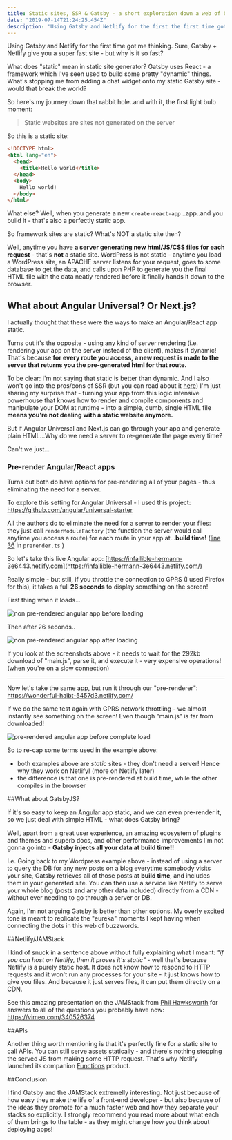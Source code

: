 ```yaml
---
title: Static sites, SSR & Gatsby - a short exploration down a web of buzzwords
date: "2019-07-14T21:24:25.454Z"
description: 'Using Gatsby and Netlify for the first the first time got me thinking. Sure, Gatsby + Netlify give you a super fast site - but why is it so fast? What does "static" mean in static site generator? What is a server side rendered app, and is that static?'
---
```


Using Gatsby and Netlify for the first time got me thinking. Sure, Gatsby + Netlify give you a super fast site - but why is it so fast?

What does "static" mean in static site generator? Gatsby uses React - a framework which I've seen used to build some pretty "dynamic" things. What's stopping me from adding a chat widget onto my static Gatsby site - would that break the world?

So here's my journey down that rabbit hole..and with it, the first light bulb moment:

> Static websites are sites not generated on the server

So this is a static site:

```html
<!DOCTYPE html>
<html lang="en">
  <head>
    <title>Hello world</title>
  </head>
  <body>
    Hello world!
  </body>
</html>
```

What else? Well, when you generate a new `create-react-app` ..app..and you build it - that's also a perfectly static app.

So framework sites are static? What's NOT a static site then?

Well, anytime you have **a server generating new html/JS/CSS files for each request** - that's **not** a static site. WordPress is not static - anytime you load a WordPress site, an APACHE server listens for your request, goes to some database to get the data, and calls upon PHP to generate you the final HTML file with the data neatly rendered before it finally hands it down to the browser.

## What about Angular Universal? Or Next.js?

I actually thought that these were the ways to make an Angular/React app static. 

Turns out it's the opposite - using any kind of server rendering (i.e. rendering your app on the server instead of the client), makes it dynamic! That's because **for every route you access, a new request is made to the server that returns you the pre-generated html for that route.**

To be clear: I'm not saying that static is better than dynamic. And I also won't go into the pros/cons of SSR (but you can read about it [here](https://dev.to/stereobooster/server-side-rendering-or-ssr-what-is-it-for-and-when-to-use-it-2cpg)) I'm just sharing my surprise that - turning your app from this logic intensive powerhouse that knows how to render and compile components and manipulate your DOM at runtime - into a simple, dumb, single HTML file **means you're not dealing with a static website anymore.**

But if Angular Universal and Next.js can go through your app and generate plain HTML...Why do we need a server to re-generate the page every time? 

Can't we just...

### Pre-render Angular/React apps

Turns out both do have options for pre-rendering all of your pages - thus eliminating the need for a server.

To explore this setting for Angular Universal - I used this project: https://github.com/angular/universal-starter

All the authors do to eliminate the need for a server to render your files: they just call `renderModuleFactory` (the function the server would call anytime you access a route) for each route in your app at...**build time!** ([line 36](https://github.com/angular/universal-starter/blob/master/prerender.ts#L36) in `prerender.ts` )

So let's take this live Angular app: [https://infallible-hermann-3e6443.netlify.com](https://infallible-hermann-3e6443.netlify.com/)

Really simple - but still, if you throttle the connection to GPRS (I used Firefox for this), it takes a full **26 seconds** to display something on the screen!

First thing when it loads...

![non pre-rendered angular app before loading](./normal-before.png)

Then after 26 seconds..

![non pre-rendered angular app after loading](./normal-after.png)

If you look at the screenshots above - it needs to wait for the 292kb download of "main.js", parse it, and execute it - very expensive operations! (when you're on a slow connection)

---

Now let's take the same app, but run it through our "pre-renderer": https://wonderful-haibt-5457d3.netlify.com/

If we do the same test again with GPRS network throttling - we almost instantly see something on the screen! Even though "main.js" is far from downloaded!

![pre-rendered angular app before complete load](./prerendered.png)

So to re-cap some terms used in the example above:

- both examples above are *static* sites - they don't need a server! Hence why they work on Netlify! (more on Netlify later)
- the difference is that one is pre-rendered at build time, while the other compiles in the browser

##What about GatsbyJS?

If it's so easy to keep an Angular app static, and we can even pre-render it, so we just deal with simple HTML - what does Gatsby bring?

Well, apart from a great user experience, an amazing ecosystem of plugins and themes and superb docs, and other performance improvements I'm not gonna go into - **Gatsby injects all your data at build time!!** 

I.e. Going back to my Wordpress example above - instead of using a server to query the DB for any new posts on a blog everytime somebody visits your site, Gatsby retrieves all of those posts at **build time**, and includes them in your generated site. You can then use a service like Netlify to serve your whole blog (posts and any other data included) directly from a CDN - without ever needing to go through a server or DB.

Again, I'm not arguing Gatsby is better than other options. My overly excited tone is meant to replicate the "eureka" moments I kept having when connecting the dots in this web of buzzwords.

##Netlify/JAMStack

I kind of snuck in a sentence above without fully explaining what I meant: *"if you can host on Netlify, then it proves it's static"* - well that's because Netlify is a purely static host. It does not know how to respond to HTTP requests and it won't run any processes for your site - it just knows how to give you files. And because it just serves files, it can put them directly on a CDN.

See this amazing presentation on the JAMStack from [Phil Hawksworth](https://twitter.com/philhawksworth) for answers to all of the questions you probably have now: https://vimeo.com/340526374

##APIs

Another thing worth mentioning is that it's perfectly fine for a static site to call APIs. You can still serve assets statically - and there's nothing stopping the served JS from making some HTTP request. That's why Netlify launched its companion [Functions](https://www.netlify.com/products/functions/) product.

##Conclusion

I find Gatsby and the JAMStack extremelly interesting. Not just because of how easy they make the life of a front-end developer - but also because of the ideas they promote for a much faster web and how they separate your stacks so explicitly. I strongly recommend you read more about what each of them brings to the table - as they might change how you think about deploying apps!
